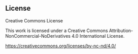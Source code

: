 ## License

Creative Commons License

This work is licensed under a Creative Commons Attribution-NonCommercial-NoDerivatives 4.0 International License.

https://creativecommons.org/licenses/by-nc-nd/4.0/
